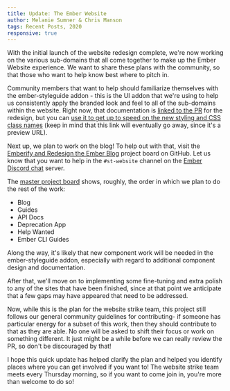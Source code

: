 ```yaml
---
title: Update: The Ember Website
author: Melanie Sumner & Chris Manson
tags: Recent Posts, 2020
responsive: true
---
```


With the initial launch of the website redesign complete, we're now working on the various sub-domains that all come together to make up the Ember Website experience. We want to share these plans with the community, so that those who want to help know best where to pitch in. 

Community members that want to help should familiarize themselves with the ember-styleguide addon - this is the UI addon that we're using to help us consistently apply the branded look and feel to all of the sub-domains within the website. Right now, that documentation is [linked to the PR](https://github.com/ember-learn/ember-styleguide/pull/145) for the redesign, but you can [use it to get up to speed on the new styling and CSS class names](https://deploy-preview-145--ember-styleguide.netlify.com/) (keep in mind that this link will eventually go away, since it's a preview URL).  

Next up, we plan to work on the blog! To help out with that, visit the [Emberify and Redesign the Ember Blog](https://github.com/orgs/ember-learn/projects/15) project board on GitHub. Let us know that you want to help in the `#st-website` channel on the [Ember Discord chat](https://discord.gg/emberjs) server.

The [master project board](https://github.com/orgs/ember-learn/projects/39) shows, roughly, the order in which we plan to do the rest of the work: 

- Blog
- Guides
- API Docs
- Deprecation App
- Help Wanted
- Ember CLI Guides

Along the way, it's likely that new component work will be needed in the ember-styleguide addon, especially with regard to additional component design and documentation.

After that, we'll move on to implementing some fine-tuning and extra polish to any of the sites that have been finished, since at that point we anticipate that a few gaps may have appeared that need to be addressed. 

<!--alex ignore just-->
Now, while this is the plan for the website strike team, this project still follows our general community guidelines for contributing- if someone has particular energy for a subset of this work, then they should contribute to that as they are able. No one will be asked to shift their focus or work on something different. It just might be a while before we can really review the PR, so don't be discouraged by that! 

I hope this quick update has helped clarify the plan and helped you identify places where you can get involved if you want to! The website strike team meets every Thursday morning, so if you want to come join in, you're more than welcome to do so!

